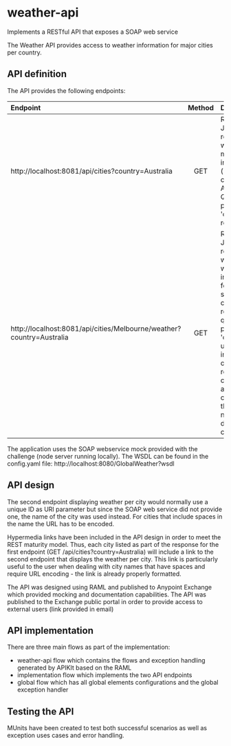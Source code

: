 # weather-api
Implements a RESTful API that exposes a SOAP web service

The Weather API provides access to weather information for major cities per country.

## API definition
The API provides the following endpoints:

| Endpoint | Method | Description |
| :-- | :-: | :-- |
| http://localhost:8081/api/cities?country=Australia | GET | Returns a JSON response with all the major cities in a country (in this case Australia). Query parameter 'country' is required|
| http://localhost:8081/api/cities/Melbourne/weather?country=Australia | GET | Returns a JSON response with the weather information for a selected city. The required query parameter 'country' is used to insure only one city is returned in case there are multiple cities with the same name in different countries. |

The application uses the SOAP webservice mock provided with the challenge (node server running locally).
The WSDL can be found in the config.yaml file: http://localhost:8080/GlobalWeather?wsdl

## API design 
The second endpoint displaying weather per city would normally use a unique ID as URI parameter but since the SOAP web service did not provide one, the name of the city was used instead. For cities that include spaces in the name the URL has to be encoded. 

Hypermedia links have been included in the API design in order to meet the REST maturity model. Thus, each city listed as part of the response for the first endpoint (GET /api/cities?country=Australia) will include a link to the second endpoint that displays the weather per city. This link is particularly useful to the user when dealing with city names that have spaces and require URL encoding - the link is already properly formatted.

The API was designed using RAML and published to Anypoint Exchange which provided mocking and documentation capabilities. The API was published to the Exchange public portal in order to provide access to external users (link provided in email)

## API implementation
There are three main flows as part of the implementation:
- weather-api flow which contains the flows and exception handling generated by APIKIt based on the RAML
- implementation flow which implements the two API endpoints 
- global flow which has all global elements configurations and the global exception handler

## Testing the API
MUnits have been created to test both successful scenarios as well as exception uses cases and error handling.
